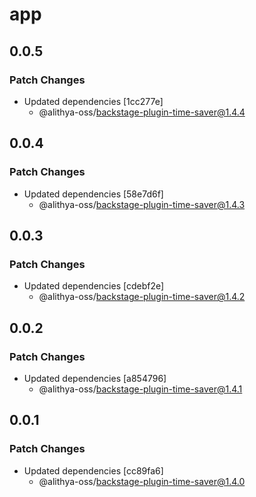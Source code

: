 # app

## 0.0.5

### Patch Changes

- Updated dependencies [1cc277e]
  - @alithya-oss/backstage-plugin-time-saver@1.4.4

## 0.0.4

### Patch Changes

- Updated dependencies [58e7d6f]
  - @alithya-oss/backstage-plugin-time-saver@1.4.3

## 0.0.3

### Patch Changes

- Updated dependencies [cdebf2e]
  - @alithya-oss/backstage-plugin-time-saver@1.4.2

## 0.0.2

### Patch Changes

- Updated dependencies [a854796]
  - @alithya-oss/backstage-plugin-time-saver@1.4.1

## 0.0.1

### Patch Changes

- Updated dependencies [cc89fa6]
  - @alithya-oss/backstage-plugin-time-saver@1.4.0
